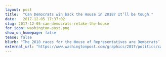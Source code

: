 ```yaml
---
layout: post
title:  "Can Democrats win back the House in 2018? It’ll be tough."
date:   2017-12-05 17:37:02
slug: 2017-12-05-can-democrats-retake-the-house
for_icon: washington-post.png
show_on_homepage: false
tease: false
blurb: "The 2018 races for the House of Representatives are Democrats’ best shot at regaining power in Washington."
external_url: "https://www.washingtonpost.com/graphics/2017/politics/can-democrats-retake-the-house/"
---
```


